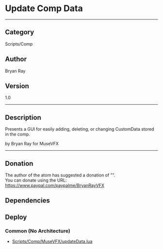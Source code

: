 # Update Comp Data
___

## Category
Scripts/Comp

## Author
Bryan Ray

## Version
1.0

___

## Description
<p>Presents a GUI for easily adding, deleting, or changing CustomData stored in the comp.</p>

<p>by Bryan Ray for MuseVFX</p>

___

## Donation
The author of the atom has suggested a donation of "".  
You can donate using the URL: <a href="https://www.paypal.com/paypalme/BryanRayVFX" class="button">https://www.paypal.com/paypalme/BryanRayVFX</a>
## Dependencies

## Deploy

### Common (No Architecture)

<ul>
<li><a href="https://gitlab.com/WeSuckLess/Reactor/-/blob/master/Atoms/com.MuseVFX.updateData/Scripts/Comp/MuseVFX/updateData.lua?ref_type=heads">Scripts/Comp/MuseVFX/updateData.lua</a></li>
</ul>
